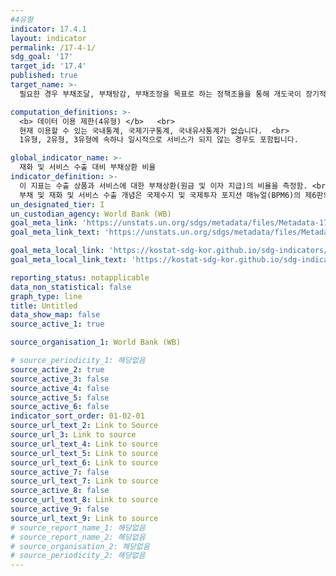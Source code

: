 ```yaml
---
#4유형
indicator: 17.4.1
layout: indicator
permalink: /17-4-1/
sdg_goal: '17'
target_id: '17.4'
published: true
target_name: >-
  필요한 경우 부채조달, 부채탕감, 부채조정을 목표로 하는 정책조율을 통해 개도국이 장기적인 부채 상환능력을 갖출 수 있도록 지원; 고채무국의 채무부담을 완화하기 위해 외채문제에 대응

computation_definitions: >-
  <b> 데이터 이용 제한(4유형) </b>   <br>
  현재 이용할 수 있는 국내통계, 국제기구통계, 국내유사통계가 없습니다.  <br> 
  1유형, 2유형, 3유형에 속하나 일시적으로 서비스가 되지 않는 경우도 포함됩니다.

global_indicator_name: >-
  재화 및 서비스 수출 대비 부채상환 비율
indicator_definition: >-
  이 지표는 수출 상품과 서비스에 대한 부채상환(원금 및 이자 지급)의 비율을 측정함. <br>
  부채 및 재화 및 서비스 수출 개념은 국제수지 및 국제투자 포지션 매뉴얼(BPM6)의 제6판의 정의에 따름
un_designated_tier: I
un_custodian_agency: World Bank (WB)
goal_meta_link: 'https://unstats.un.org/sdgs/metadata/files/Metadata-17-04-01.pdf'
goal_meta_link_text: 'https://unstats.un.org/sdgs/metadata/files/Metadata-17-04-01.pdf'

goal_meta_local_link: 'https://kostat-sdg-kor.github.io/sdg-indicators/public/data/Metadata-17-04-01_KOR.pdf'
goal_meta_local_link_text: 'https://kostat-sdg-kor.github.io/sdg-indicators/public/data/Metadata-17-04-01_KOR.pdf'

reporting_status: notapplicable
data_non_statistical: false
graph_type: line
title: Untitled
data_show_map: false
source_active_1: true

source_organisation_1: World Bank (WB)

# source_periodicity_1: 해당없음
source_active_2: true
source_active_3: false
source_active_4: false
source_active_5: false
source_active_6: false
indicator_sort_order: 01-02-01
source_url_text_2: Link to Source
source_url_3: Link to source
source_url_text_4: Link to source
source_url_text_5: Link to source
source_url_text_6: Link to source
source_active_7: false
source_url_text_7: Link to source
source_active_8: false
source_url_text_8: Link to source
source_active_9: false
source_url_text_9: Link to source
# source_report_name_1: 해당없음
# source_report_name_2: 해당없음
# source_organisation_2: 해당없음
# source_periodicity_2: 해당없음
---
```

